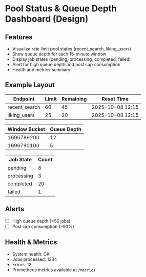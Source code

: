 # Pool Status & Queue Depth Dashboard (Design)

## Features
- Visualize rate limit pool states (recent_search, liking_users)
- Show queue depth for each 15-minute window
- Display job states (pending, processing, completed, failed)
- Alert for high queue depth and post cap consumption
- Health and metrics summary

## Example Layout

| Endpoint        | Limit | Remaining | Reset Time         |
|----------------|-------|-----------|--------------------|
| recent_search  | 60    | 45        | 2025-10-08 12:15   |
| liking_users   | 25    | 20        | 2025-10-08 12:15   |

| Window Bucket   | Queue Depth |
|----------------|------------|
| 1696789200     | 12         |
| 1696790100     | 5          |

| Job State      | Count |
|---------------|-------|
| pending       | 8     |
| processing    | 3     |
| completed     | 20    |
| failed        | 1     |

## Alerts
- [ ] High queue depth (>50 jobs)
- [ ] Post cap consumption (>90%)

## Health & Metrics
- System health: OK
- Jobs processed: 1234
- Errors: 12
- Prometheus metrics available at `/metrics`

